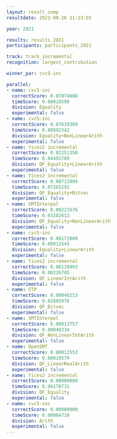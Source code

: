 ```yaml
---
layout: result_comp
resultdate: 2021-08-26 11:23:55

year: 2021

results: results_2021
participants: participants_2021

track: track_incremental
recognition: largest_contribution

winner_par: cvc5-inc

parallel:
- name: cvc5-inc
  correctScore: 0.07874008
  timeScore: 0.00018580
  division: Equality
  experimental: false
- name: cvc5-inc
  correctScore: 0.07639309
  timeScore: 0.00892342
  division: Equality+NonLinearArith
  experimental: false
- name: Yices2 incremental
  correctScore: 0.02251350
  timeScore: 0.04491789
  division: QF_Equality+LinearArith
  experimental: false
- name: Yices2 incremental
  correctScore: 0.00712094
  timeScore: 0.07265292
  division: QF_Equality+Bitvec
  experimental: false
- name: SMTInterpol
  correctScore: 0.00221676
  timeScore: 0.03282613
  division: QF_Equality+NonLinearArith
  experimental: false
- name: cvc5-inc
  correctScore: 0.00172800
  timeScore: 0.00012545
  division: Equality+LinearArith
  experimental: false
- name: Yices2 incremental
  correctScore: 0.00110993
  timeScore: 0.00226705
  division: QF_LinearIntArith
  experimental: false
- name: STP
  correctScore: 0.00040213
  timeScore: 0.02805076
  division: QF_Bitvec
  experimental: false
- name: SMTInterpol
  correctScore: 0.00013757
  timeScore: 0.00048334
  division: QF_NonLinearIntArith
  experimental: false
- name: OpenSMT
  correctScore: 0.00012553
  timeScore: 0.00019579
  division: QF_LinearRealArith
  experimental: false
- name: Yices2 incremental
  correctScore: 0.00000000
  timeScore: 0.06178731
  division: QF_Equality
  experimental: false
- name: cvc5-inc
  correctScore: 0.00000000
  timeScore: 0.00064710
  division: Arith
  experimental: false
---
```


